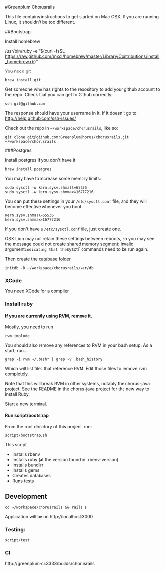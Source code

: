 #Greenplum Chorusrails

This file contains instructions to get started on Mac OSX.  If you are running Linux, it shouldn't be too different.

##Bootstrap

Install homebrew

  /usr/bin/ruby -e "$(curl -fsSL https://raw.github.com/mxcl/homebrew/master/Library/Contributions/install_homebrew.rb)"

You need git

    brew install git

Get someone who has rights to the repository to add your github account to the repo.
Check that you can get to Github correctly:

    ssh git@github.com
The response should have your username in it.  If it doesn't go to http://help.github.com/ssh-issues/

Check out the repo in `~/workspace/chorusrails`, like so:

    git clone git@github.com:GreenplumChorus/chorusrails.git ~/workspace/chorusrails

###Postgres

Install postgres if you don't have it

    brew install postgres

You may have to increase some memory limits:

    sudo sysctl -w kern.sysv.shmall=65536
    sudo sysctl -w kern.sysv.shmmax=16777216

You can put these settings in your `/etc/sysctl.conf` file, and they will become effective whenever you boot:

    kern.sysv.shmall=65536
    kern.sysv.shmmax=16777216

If you don't have a `/etc/sysctl.conf` file, just create one.

OSX Lion may not retain these settings between reboots, so you may see the message
could not create shared memory segment: Invalid argument` indicating that the `sysctl` commands need to be run again.

Then create the database folder

    initdb -D ~/workspace/chorusrails/var/db

### XCode

You need XCode for a compiler

### Install ruby

#### If you are currently using RVM, remove it.

Mostly, you need to run

    rvm implode

You should also remove any references to RVM in your bash setup.  As a start, run...

    grep -i rvm ~/.bash* | grep -v .bash_history

Which will list files that reference RVM.  Edit those files to remove rvm completely.

Note that this will break RVM in other systems, notably the chorus-java project.  See the README in the chorus-java project for the new way to install Ruby.

Start a new terminal.

#### Run script/bootstrap

From the root directory of this project, run:

    script/bootstrap.sh

This script

* Installs rbenv
* Installs ruby (at the version found in .rbenv-version)
* Installs bundler
* Installs gems
* Creates databases
* Runs tests

## Development

    cd ~/workspace/chorusrails && rails s

Application will be on http://localhost:3000

### Testing:

    script/test

### CI

http://greenplum-ci:3333/builds/chorusrails
